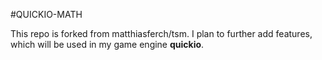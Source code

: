 #QUICKIO-MATH

This repo is forked from matthiasferch/tsm.
I plan to further add features, which will be used in my game engine <b>quickio</b>.
